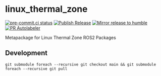 # linux_thermal_zone
[![pre-commit.ci status](https://results.pre-commit.ci/badge/github/NathanaelGandhi/linux_thermal_zone/main.svg)](https://results.pre-commit.ci/latest/github/NathanaelGandhi/linux_thermal_zone/main)
[![Publish Release](https://github.com/NathanaelGandhi/linux_thermal_zone/actions/workflows/publish-release.yml/badge.svg?branch=release)](https://github.com/NathanaelGandhi/linux_thermal_zone/actions/workflows/publish-release.yml)
[![Mirror release to humble](https://github.com/NathanaelGandhi/linux_thermal_zone/actions/workflows/mirror-release-to-humble.yaml/badge.svg?branch=release)](https://github.com/NathanaelGandhi/linux_thermal_zone/actions/workflows/mirror-release-to-humble.yaml)
[![PR Autolabeler](https://github.com/NathanaelGandhi/linux_thermal_zone/actions/workflows/pr-autolabeler.yml/badge.svg?branch=main)](https://github.com/NathanaelGandhi/linux_thermal_zone/actions/workflows/pr-autolabeler.yml)

Metapackage for Linux Thermal Zone ROS2 Packages

## Development
```
git submodule foreach --recursive git checkout main && git submodule foreach --recursive git pull
```

